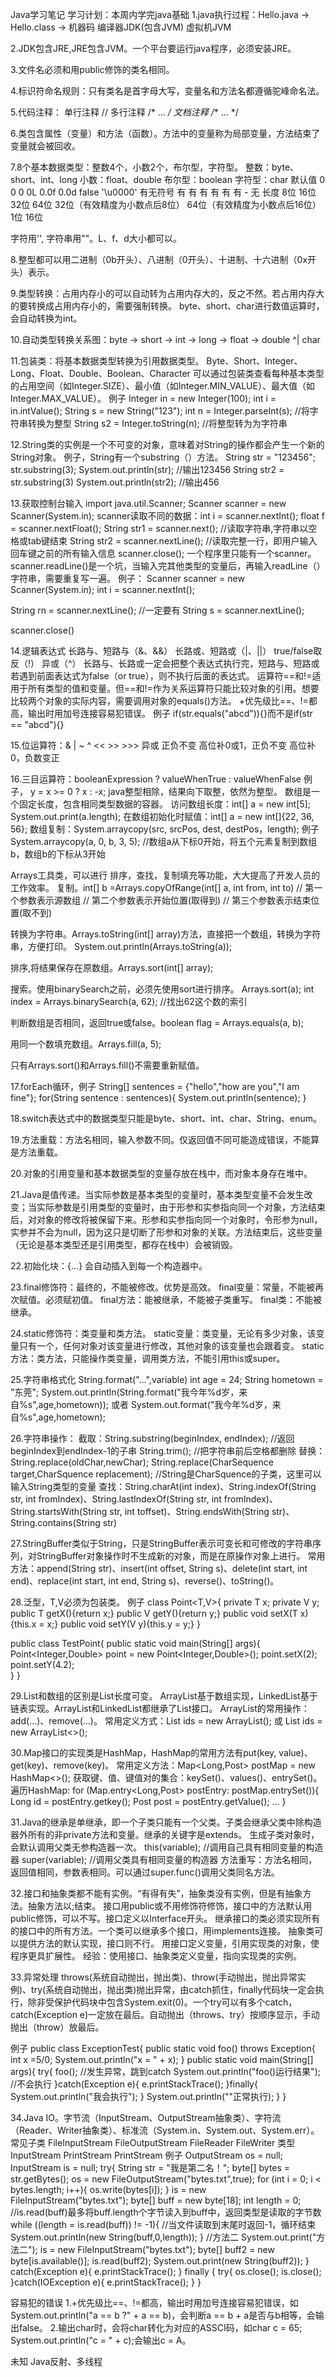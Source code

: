 Java学习笔记
学习计划：本周内学完java基础
1.java执行过程：Hello.java -> Hello.class -> 机器码
		  编译器JDK(包含JVM)	虚拟机JVM

2.JDK包含JRE,JRE包含JVM。一个平台要运行java程序，必须安装JRE。

3.文件名必须和用public修饰的类名相同。

4.标识符命名规则：只有类名是首字母大写，变量名和方法名都遵循驼峰命名法。

5.代码注释：
单行注释 //
多行注释 /* ... */
文档注释 /** ... */

6.类包含属性（变量）和方法（函数）。方法中的变量称为局部变量，方法结束了变量就会被回收。

7.8个基本数据类型：整数4个，小数2个，布尔型，字符型。
整数：byte、short、int、long	小数：float、double	布尔型：boolean		字符型：char
默认值  0     0     0    0L            0.0f   0.0d               false                '\u0000' 
有无符号 有   有    有   有             有     有                  -                      无
长度    8位  16位  32位  64位          32位（有效精度为小数点后8位）   64位（有效精度为小数点后16位）                1位                    16位

字符用'', 字符串用""。L、f、d大小都可以。

8.整型都可以用二进制（0b开头）、八进制（0开头）、十进制、十六进制（0x开头）表示。

9.类型转换：占用内存小的可以自动转为占用内存大的，反之不然。若占用内存大的要转换成占用内存小的，需要强制转换。
byte、short、char进行数值运算时，会自动转换为int。

10.自动类型转换关系图：byte -> short -> int -> long -> float -> double
					^|
					char

11.包装类：将基本数据类型转换为引用数据类型。
Byte、Short、Integer、Long、Float、Double、Boolean、Character
可以通过包装类查看每种基本类型的占用空间（如Integer.SIZE）、最小值（如Integer.MIN_VALUE）、最大值（如Integer.MAX_VALUE）。
例子
Integer in = new Integer(100);
int i = in.intValue();
String s = new String("123");
int n = Integer.parseInt(s); //将字符串转换为整型
String s2 = Integer.toString(n); //将整型转为为字符串

12.String类的实例是一个不可变的对象，意味着对String的操作都会产生一个新的String对象。
例子，String有一个substring（）方法。
String str = "123456";
str.substring(3);
System.out.println(str); //输出123456
String str2 = str.substring(3)
System.out.println(str2); //输出456

13.获取控制台输入 
import java.util.Scanner;
Scanner scanner = new Scanner(System.in);
scanner读取不同的数据：int i = scanner.nextInt();
		       float f = scanner.nextFloat();
		       String str1 = scanner.next(); //读取字符串,字符串以空格或tab键结束
		       String str2 = scanner.nextLine(); //读取完整一行，即用户输入回车键之前的所有输入信息
		  scanner.close();
一个程序里只能有一个scanner。
scanner.readLine()是一个坑，当输入完其他类型的变量后，再输入readLine（）字符串，需要重复写一遍。
例子：
Scanner scanner = new Scanner(System.in);
int i = scanner.nextInt();

String rn = scanner.nextLine(); //一定要有
String s = scanner.nextLine();

scanner.close()


14.逻辑表达式
长路与、短路与（&、&&）  长路或、短路或（|、||）  true/false取反（!）  异或（^）  长路与、长路或一定会把整个表达式执行完，短路与、短路或若遇到前面表达式为false（or true），则不执行后面的表达式。
运算符==和!=适用于所有类型的值和变量。但==和!=作为关系运算符只能比较对象的引用。想要比较两个对象的实际内容，需要调用对象的equals()方法。
+优先级比==、!=都高，输出时用加号连接容易犯错误。
例子
if(str.equals("abcd")){}而不是if(str == "abcd"){}

15.位运算符：& | ~ ^        <<            >>                    >>>
		   异或  正负不变    高位补0或1，正负不变    高位补0，负数变正

16.三目运算符：booleanExpression ? valueWhenTrue : valueWhenFalse
例子， y = x >= 0 ? x : -x;
java整型相除，结果向下取整，依然为整型。
数组是一个固定长度，包含相同类型数据的容器。
访问数组长度：int[] a = new int[5]; System.out.print(a.length);
在数组初始化时赋值：int[] a = new int[]{22, 36, 56};
数组复制：System.arraycopy(src, srcPos, dest, destPos，length);
例子 System.arraycopy(a, 0, b, 3, 5); //数组a从下标0开始，将五个元素复制到数组b，数组b的下标从3开始

Arrays工具类，可以进行 排序，查找，复制填充等功能，大大提高了开发人员的工作效率。
复制。int[] b =Arrays.copyOfRange(int[] a, int from, int to)
// 第一个参数表示源数组
// 第二个参数表示开始位置(取得到)
// 第三个参数表示结束位置(取不到)

转换为字符串。Arrays.toString(int[] array)方法，直接把一个数组，转换为字符串，方便打印。
System.out.println(Arrays.toString(a));

排序,将结果保存在原数组。Arrays.sort(int[] array); 

搜索。使用binarySearch之前，必须先使用sort进行排序。
Arrays.sort(a); int index = Arrays.binarySearch(a, 62); //找出62这个数的索引

判断数组是否相同，返回true或false。boolean flag = Arrays.equals(a, b);

用同一个数填充数组。Arrays.fill(a, 5);

只有Arrays.sort()和Arrays.fill()不需要重新赋值。

17.forEach循环，例子
String[] sentences = {"hello","how are you","I am fine"};
for(String sentence : sentences){
	System.out.println(sentence);
}

18.switch表达式中的数据类型只能是byte、short、int、char、String、enum。

19.方法重载：方法名相同，输入参数不同。仅返回值不同可能造成错误，不能算是方法重载。

20.对象的引用变量和基本数据类型的变量存放在栈中，而对象本身存在堆中。

21.Java是值传递。当实际参数是基本类型的变量时，基本类型变量不会发生改变；当实际参数是引用类型的变量时，由于形参和实参指向同一个对象，方法结束后，对对象的修改将被保留下来。形参和实参指向同一个对象时，令形参为null，实参并不会为null，因为这只是切断了形参和对象的关联。方法结束后，这些变量（无论是基本类型还是引用类型，都存在栈中）会被销毁。

22.初始化块：{...} 会自动插入到每一个构造器中。

23.final修饰符：最终的，不能被修改。优势是高效。
final变量：常量，不能被再次赋值。必须赋初值。
final方法：能被继承，不能被子类重写。
final类：不能被继承。

24.static修饰符：类变量和类方法。
static变量：类变量，无论有多少对象，该变量只有一个，任何对象对该变量进行修改，其他对象的该变量也会跟着变。
static方法：类方法，只能操作类变量，调用类方法，不能引用this或super。

25.字符串格式化 String.format("...",variable)
int age = 24;
String hometown = "东莞";
System.out.println(String.format("我今年%d岁，来自%s",age,hometown));
或者
System.out.format("我今年%d岁，来自%s",age,hometown);

26.字符串操作：
截取：String.substring(beginIndex, endIndex); //返回beginIndex到endIndex-1的子串
      String.trim(); //把字符串前后空格都删除
替换：String.replace(oldChar,newChar); 
      String.replace(CharSequence target,CharSquence replacement); //String是CharSquence的子类，这里可以输入String类型的变量
查找：String.charAt(int index)、String.indexOf(String str, int fromIndex)、String.lastIndexOf(String str, int fromIndex)、String.startsWith(String str, int toffset)、String.endsWith(String str)、String.contains(String str)

27.StringBuffer类似于String，只是StringBuffer表示可变长和可修改的字符串序列，对StringBuffer对象操作时不生成新的对象，而是在原操作对象上进行。
常用方法：append(String str)、insert(int offset, String s)、delete(int start, int end)、replace(int start, int end, String s)、reverse()、toString()。

28.泛型，T,V必须为包装类。
例子
class Point<T,V>{
	private T x;
	private V y;
	public T getX(){return x;}
	public V getY(){return y;}
	public void setX(T x){this.x = x;}
	public void setY(V y){this.y = y;}
}

public class TestPoint{
	public static void main(String[] args){
		Point<Integer,Double> point = new Point<Integer,Double>();
		point.setX(2);
		point.setY(4.2);	
	}
}

29.List和数组的区别是List长度可变。
ArrayList基于数组实现，LinkedList基于链表实现。ArrayList和LinkedList都继承了List接口。
ArrayList的常用操作：add(...)、remove(...)。
常用定义方式：List<Long> ids = new ArrayList<Long>(); 或 List<Long> ids = new ArrayList<>();

30.Map接口的实现类是HashMap，HashMap的常用方法有put(key, value)、get(key)、remove(key)。
常用定义方法：Map<Long,Post> postMap = new HashMap<>();
获取键、值、键值对的集合：keySet()、values()、entrySet()。
遍历HashMap:
for (Map.entry<Long,Post> postEntry: postMap.entrySet()){
	Long id = postEntry.getkey();
	Post post = postEntry.getValue();
	...
}

31.Java的继承是单继承，即一个子类只能有一个父类。子类会继承父类中除构造器外所有的非private方法和变量。继承的关键字是extends。
生成子类对象时，会默认调用父类无参构造器一次。
this(variable); //调用自己具有相同变量的构造器
super(variable); //调用父类具有相同变量的构造器
方法重写：方法名相同，返回值相同，参数表相同。可以通过super.func()调用父类同名方法。

32.接口和抽象类都不能有实例。“有得有失”，抽象类没有实例，但是有抽象方法。抽象方法以;结束。
接口用public或不用修饰符修饰，接口中的方法默认用public修饰，可以不写。接口定义以Interface开头。
继承接口的类必须实现所有的接口中的所有方法。一个类可以继承多个接口，用implements连接。
抽象类可以提供方法的默认实现，接口则不行。
用接口定义变量，引用实现类的对象，使程序更具扩展性。
经验：使用接口、抽象类定义变量，指向实现类的实例。

33.异常处理
throws(系统自动抛出，抛出类)、throw(手动抛出，抛出异常实例)、try(系统自动抛出，抛出类)抛出异常，由catch抓住，finally代码块一定会执行，除非受保护代码块中包含System.exit(0)。一个try可以有多个catch，catch(Exception e)一定放在最后。自动抛出（throws、try）按顺序显示，手动抛出（throw）放最后。

例子
public class ExceptionTest{
	public static void foo() throws Exception{
		int x =5/0;
		System.out.println("x = " + x);	
	}
	public static void main(String[] args){
		try{
			foo(); //发生异常，跳到catch
			System.out.println("foo()运行结果"); //不会执行
		}catch(Exception e){
			e.printStackTrace();
		}finally{
			System.out.println("我会执行");
		}
		System.out.println(""正常执行);
	}
}

34.Java IO。字节流（InputStream、OutputStream抽象类）、字符流（Reader、Writer抽象类）、标准流（System.in、System.out、System.err）。
常见子类	FileInputStream FileOutputStream	   FileReader FileWriter	类型  InputStream PrintStream PrintStream
例子
        OutputStream os = null;
        InputStream is = null;
        try{
            String str = "我是第二名！";
            byte[] bytes = str.getBytes();
            os = new FileOutputStream("bytes.txt",true);
            for (int i = 0; i < bytes.length; i++){
                os.write(bytes[i]);
            }
            is = new FileInputStream("bytes.txt");
            byte[] buff = new byte[18];
            int length = 0;
            //is.read(buff)最多将buff.length个字节读入到buff中，返回类型是读取的字节数
            while ((length = is.read(buff)) != -1){ //当文件读取到末尾时返回-1，循环结束
                System.out.println(new String(buff,0,length));
            }
            //方法二
            System.out.print("方法二");
            is = new FileInputStream("bytes.txt");
            byte[] buff2 = new byte[is.available()];
            is.read(buff2);
            System.out.print(new String(buff2));
        } catch(Exception e){
            e.printStackTrace();
        } finally {
            try{
                os.close();
                is.close();
            }catch(IOException e){
                e.printStackTrace();
            }
        }

容易犯的错误
1.+优先级比==、!=都高，输出时用加号连接容易犯错误，如System.out.println("a == b ?" + a == b)，会判断a == b + a是否与b相等，会输出false。
2.输出char时，会将char转化为对应的ASSCI码，如char c = 65; System.out.println("c = " + c);会输出c = A。

未知
Java反射、多线程



